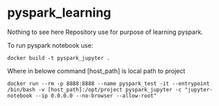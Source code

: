 # pyspark_learning

Nothing to see here
Repository use for purpose of learning pyspark.

To run pyspark notebook use:

`docker build -t pyspark_jupyter .`

Where in belowe command [host_path] is local path to project

`docker run --rm -p 8888:8888 --name pyspark_test -it --entrypoint /bin/bash -v [host_path]:/opt/project pyspark_jupyter -c "jupyter-notebook --ip 0.0.0.0 --no-browser --allow-root"`
